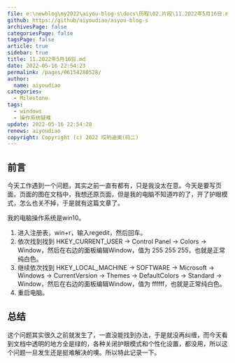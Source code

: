 ```yaml
---
file: e:\newblog\my2022\aiyou-blog-s\docs\历程\02.片段\11.2022年5月16日.md
github: https://github/aiyoudiao/aiyou-blog-s
archivesPage: false
categoriesPage: false
tagsPage: false
article: true
sidebar: true
title: 11.2022年5月16日.md
date: 2022-05-16 22:54:23
permalink: /pages/06154280528/
author: 
  name: aiyoudiao
categories: 
  - Milestone
tags: 
  - windows
  - 操作系统疑难
update: 2022-05-16 22:54:28
renews: aiyoudiao
copyright: Copyright (c) 2022 哎哟迪奥(码二)
---
```


## 前言

今天工作遇到一个问题，其实之前一直有都有，只是我没太在意。今天是要写页面，页面的图在文档中，我想还原页面，但是我的电脑不知道咋的了，开了护眼模式，怎么也关不掉，于是就有这篇文章了。

我的电脑操作系统是win10。

<!-- more -->

1. 进入注册表，win+r，输入regedit，然后回车。
2. 依次找到找到 HKEY_CURRENT_USER -> Control Panel -> Colors -> Window，然后在右边的面板编辑Window，值为 255 255 255，也就是正常纯白色。
3. 继续依次找到 HKEY_LOCAL_MACHINE -> SOFTWARE -> Microsoft -> Windows -> CurrentVersion -> Themes -> DefaultColors -> Standard -> Window，然后在右边的面板编辑Window，值为 ffffff，也就是正常纯白色。
4. 重启电脑。


## 总结

这个问题其实很久之前就发生了，一直没能找到办法，于是就没再纠缠，而今天看到文档中透明的地方全是绿的，各种关闭护眼模式和个性化设置，都没用，所以这个问题一旦发生还是挺难解决的噢。所以特此记录一下。

